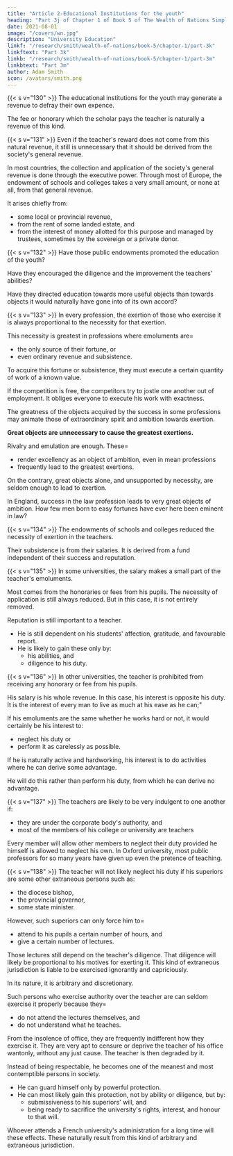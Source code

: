 ```yaml
---
title: "Article 2-Educational Institutions for the youth"
heading: "Part 3j of Chapter 1 of Book 5 of The Wealth of Nations Simplified"
date: 2021-08-01
image: "/covers/wn.jpg"
description: "University Education"
linkf: "/research/smith/wealth-of-nations/book-5/chapter-1/part-3k"
linkftext: "Part 3k"
linkb: "/research/smith/wealth-of-nations/book-5/chapter-1/part-3m"
linkbtext: "Part 3m"
author: Adam Smith
icon: /avatars/smith.png
---
```



{{< s v="130" >}} The educational institutions for the youth may generate a revenue to defray their own expence.

The fee or honorary which the scholar pays the teacher is naturally a revenue of this kind.


{{< s v="131" >}} Even if the teacher's reward does not come from this natural revenue, it still is unnecessary that it should be derived from the society's general revenue.

In most countries, the collection and application of the society's general revenue is done through the executive power. Through most of Europe, the endowment of schools and colleges takes a very small amount, or none at all, from that general revenue.

It arises chiefly from:
- some local or provincial revenue,
- from the rent of some landed estate, and
- from the interest of money allotted for this purpose and managed by trustees, sometimes by the sovereign or a private donor.


{{< s v="132" >}} Have those public endowments promoted the education of the youth? 

Have they encouraged the diligence and the improvement the teachers' abilities?

Have they directed education towards more useful objects than towards objects it would naturally have gone into of its own accord?

<!-- It is not very difficult to answer these questions. -->


{{< s v="133" >}} In every profession, the exertion of those who exercise it is always proportional to the necessity for that exertion.

This necessity is greatest in professions where emoluments are= 
- the only source of their fortune, or
- even ordinary revenue and subsistence.

To acquire this fortune or subsistence, they must execute a certain quantity of work of a known value.

If the competition is free, the competitors try to jostle one another out of employment. It obliges everyone to execute his work with exactness.

The greatness of the objects acquired by the success in some professions may animate those of extraordinary spirit and ambition towards exertion.

**Great objects are unnecessary to cause the greatest exertions.**

Rivalry and emulation are enough. These= 
- render excellency as an object of ambition, even in mean professions
- frequently lead to the greatest exertions.

On the contrary, great objects alone, and unsupported by necessity, are seldom enough to lead to exertion.

In England, success in the law profession leads to very great objects of ambition. How few men born to easy fortunes have ever here been eminent in law?


{{< s v="134" >}} The endowments of schools and colleges reduced the necessity of exertion in the teachers.

Their subsistence is from their salaries. It is derived from a fund independent of their success and reputation.


{{< s v="135" >}} In some universities, the salary makes a small part of the teacher's emoluments.

Most comes from the honoraries or fees from his pupils.
The necessity of application is still always reduced.
But in this case, it is not entirely removed.

Reputation is still important to a teacher.
- He is still dependent on his students' affection, gratitude, and favourable report.
- He is likely to gain these only by:
  - his abilities, and
  - diligence to his duty.


{{< s v="136" >}} In other universities, the teacher is prohibited from receiving any honorary or fee from his pupils.

His salary is his whole revenue.
In this case, his interest is opposite his duty.
It is the interest of every man to live as much at his ease as he can;"

If his emoluments are the same whether he works hard or not, it would certainly be his interest to:
- neglect his duty or
- perform it as carelessly as possible.

If he is naturally active and hardworking, his interest is to do activities where he can derive some advantage.

He will do this rather than perform his duty, from which he can derive no advantage.


{{< s v="137" >}} The teachers are likely to be very indulgent to one another if:
- they are under the corporate body's authority, and
- most of the members of his college or university are teachers

Every member will allow other members to neglect their duty provided he himself is allowed to neglect his own. In Oxford university, most public professors for so many years have given up even the pretence of teaching.


{{< s v="138" >}} The teacher will not likely neglect his duty if his superiors are some other extraneous persons such as:
- the diocese bishop,
- the provincial governor,
- some state minister.

However, such superiors can only force him to= 
- attend to his pupils a certain number of hours, and
- give a certain number of lectures.

Those lectures still depend on the teacher's diligence. That diligence will likely be proportional to his motives for exerting it. This kind of extraneous jurisdiction is liable to be exercised ignorantly and capriciously.

In its nature, it is arbitrary and discretionary.

Such persons who exercise authority over the teacher are can seldom exercise it properly because they= 
- do not attend the lectures themselves, and
- do not understand what he teaches.

From the insolence of office, they are frequently indifferent how they exercise it.
They are very apt to censure or deprive the teacher of his office wantonly, without any just cause.
The teacher is then degraded by it.

Instead of being respectable, he becomes one of the meanest and most contemptible persons in society.
- He can guard himself only by powerful protection.
- He can most likely gain this protection, not by ability or diligence, but by:
  - submissiveness to his superiors' will, and
  - being ready to sacrifice the university's rights, interest, and honour to that will.

Whoever attends a French university's administration for a long time will these effects. These naturally result from this kind of arbitrary and extraneous jurisdiction.

